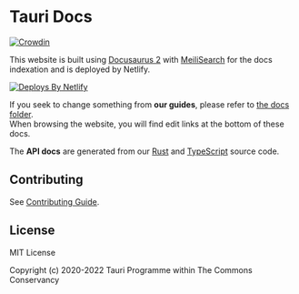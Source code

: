 # Tauri Docs

[![Crowdin](https://badges.crowdin.net/e/5a26ffca6fd8022c03485376ac5a082d/localized.svg)](https://tauri.crowdin.com/documentation)

This website is built using [Docusaurus 2] with [MeiliSearch] for the docs indexation and is deployed by Netlify.

[![Deploys By Netlify](https://www.netlify.com/img/global/badges/netlify-light.svg)](https://www.netlify.com)

If you seek to change something from **our guides**, please refer to [the docs folder]. \
When browsing the website, you will find edit links at the bottom of these docs.

The **API docs** are generated from our [Rust] and [TypeScript] source code.

## Contributing

See [Contributing Guide].

## License

MIT License

Copyright (c) 2020-2022 Tauri Programme within The Commons Conservancy

[docusaurus 2]: https://v2.docusaurus.io/
[meilisearch]: https://github.com/meilisearch/
[the docs folder]: ./docs
[typescript]: https://github.com/tauri-apps/tauri/tree/dev/tooling/api
[rust]: https://github.com/tauri-apps/tauri/tree/dev/core/tauri
[contributing guide]: ./.github/CONTRIBUTING.md
